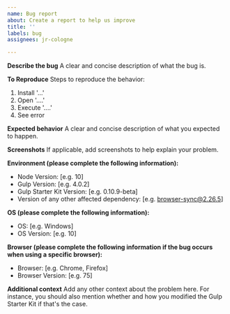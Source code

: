 ```yaml
---
name: Bug report
about: Create a report to help us improve
title: ''
labels: bug
assignees: jr-cologne

---
```


**Describe the bug**
A clear and concise description of what the bug is.

**To Reproduce**
Steps to reproduce the behavior:
1. Install '...'
2. Open '....'
3. Execute '....'
4. See error

**Expected behavior**
A clear and concise description of what you expected to happen.

**Screenshots**
If applicable, add screenshots to help explain your problem.

**Environment (please complete the following information):**
- Node Version: [e.g. 10]
- Gulp Version: [e.g. 4.0.2]
- Gulp Starter Kit Version: [e.g. 0.10.9-beta]
- Version of any other affected dependency: [e.g. browser-sync@2.26.5]

**OS (please complete the following information):**
 - OS: [e.g. Windows]
 - OS Version: [e.g. 10]

**Browser (please complete the following information if the bug occurs when using a specific browser):**
 - Browser: [e.g. Chrome, Firefox]
 - Browser Version: [e.g. 75]

**Additional context**
Add any other context about the problem here.
For instance, you should also mention whether and how you modified the Gulp Starter Kit if that's the case.
